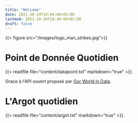 ```yaml
---
title: "Welcome"
date: 2021-10-24T18:44:04+02:00
lastmod: 2021-10-24T18:44:04+02:00
draft: false
---
```

{{< figure src="/images/logo_man_strikes.jpg">}}

# Point de Donnée Quotidien

{{< readfile file="content/datapoint.txt" markdown="true" >}}.

Grace à l'API ouvert proposé par [Our World in Data](https://ourworldindata.org/).

# L'Argot quotidien

{{< readfile file="content/argot.txt" markdown="true" >}}.
